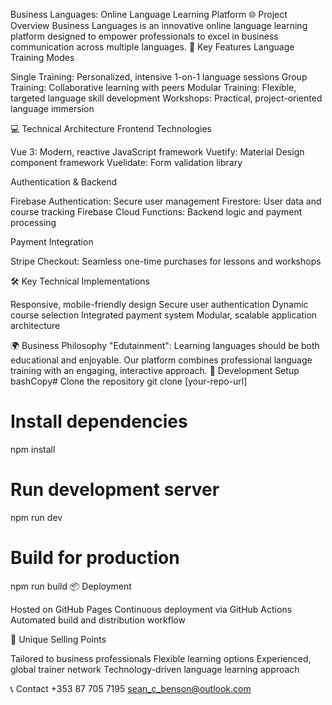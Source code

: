 Business Languages: Online Language Learning Platform
🌐 Project Overview
Business Languages is an innovative online language learning platform designed to empower professionals to excel in business communication across multiple languages.
🚀 Key Features
Language Training Modes

Single Training: Personalized, intensive 1-on-1 language sessions
Group Training: Collaborative learning with peers
Modular Training: Flexible, targeted language skill development
Workshops: Practical, project-oriented language immersion

💻 Technical Architecture
Frontend Technologies

Vue 3: Modern, reactive JavaScript framework
Vuetify: Material Design component framework
Vuelidate: Form validation library

Authentication & Backend

Firebase Authentication: Secure user management
Firestore: User data and course tracking
Firebase Cloud Functions: Backend logic and payment processing

Payment Integration

Stripe Checkout: Seamless one-time purchases for lessons and workshops

🛠 Key Technical Implementations

Responsive, mobile-friendly design
Secure user authentication
Dynamic course selection
Integrated payment system
Modular, scalable application architecture

🌍 Business Philosophy
"Edutainment": Learning languages should be both educational and enjoyable. Our platform combines professional language training with an engaging, interactive approach.
🔧 Development Setup
bashCopy# Clone the repository
git clone [your-repo-url]

# Install dependencies

npm install

# Run development server

npm run dev

# Build for production

npm run build
📦 Deployment

Hosted on GitHub Pages
Continuous deployment via GitHub Actions
Automated build and distribution workflow

🌟 Unique Selling Points

Tailored to business professionals
Flexible learning options
Experienced, global trainer network
Technology-driven language learning approach

📞 Contact
+353 87 705 7195
sean_c_benson@outlook.com
